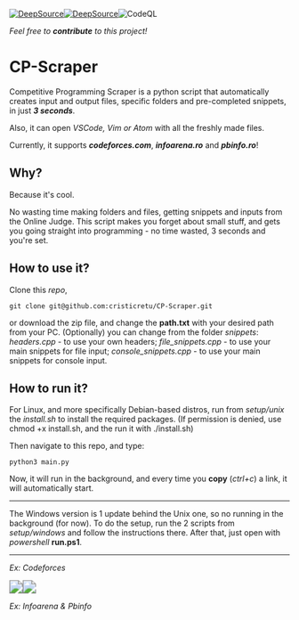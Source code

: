 [![DeepSource](https://deepsource.io/gh/cristicretu/CP-Scraper.svg/?label=resolved+issues)](https://deepsource.io/gh/cristicretu/CP-Scraper/?ref=repository-badge)[![DeepSource](https://deepsource.io/gh/cristicretu/CP-Scraper.svg/?label=active+issues)](https://deepsource.io/gh/cristicretu/CP-Scraper/?ref=repository-badge)![CodeQL](https://github.com/cristicretu/CP-Scraper/workflows/CodeQL/badge.svg)

*Feel free to **contribute** to this project!*

# CP-Scraper

Competitive Programming Scraper is a python script that automatically creates input and output files, specific folders and pre-completed snippets, in just ***3 seconds***.

Also, it can open *VSCode, Vim or Atom* with all the freshly made files.

Currently, it supports ***codeforces.com***, ***infoarena.ro*** and ***pbinfo.ro***!

## Why?

Because it's cool.

No wasting time making folders and files, getting snippets and inputs from the Online Judge. This script makes you forget about small stuff, and gets you going straight into programming - no time wasted, 3 seconds and you're set.

## How to use it?

Clone this *repo*,

```
git clone git@github.com:cristicretu/CP-Scraper.git
```

 or download the zip file, and change the **path.txt** with your desired path from your PC. (Optionally) you can change from the folder *snippets*:  *headers.cpp* - to use your own headers;  *file_snippets.cpp* - to use your main snippets for file input;  *console_snippets.cpp* -  to use your main snippets for console input.

## How to run it?

For Linux, and more specifically Debian-based distros, run from *setup/unix* the *install.sh* to install the required packages. (If permission is denied, use chmod +x install.sh, and the run it with ./install.sh)

Then navigate to this repo, and type:

```
python3 main.py
```

Now, it will run in the background, and every time you **copy** (*ctrl+c*) a link, it will automatically start.

------

The Windows version is 1 update behind the Unix one, so no running in the background (for now). To do the  setup, run the 2 scripts from *setup/windows* and follow the instructions there. After that, just open with *powershell* **run.ps1**.

------

*Ex: Codeforces*

<img src="https://cdn.discordapp.com/attachments/797485737272541250/800042557769908275/codeforces.gif" style="zoom:150%;" /><img src="https://cdn.discordapp.com/attachments/797485737272541250/800042578388975646/infoarenapbinfo.gif" style="zoom:150%;" />

*Ex: Infoarena & Pbinfo*
